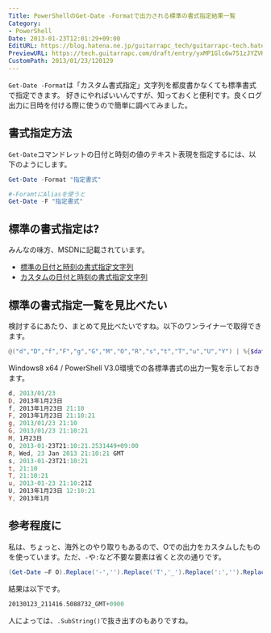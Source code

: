 ```yaml
---
Title: PowerShellのGet-Date -Formatで出力される標準の書式指定結果一覧
Category:
- PowerShell
Date: 2013-01-23T12:01:29+09:00
EditURL: https://blog.hatena.ne.jp/guitarrapc_tech/guitarrapc-tech.hatenablog.com/atom/entry/6802418398340376898
PreviewURL: https://tech.guitarrapc.com/draft/entry/yxMP1Glc6w751zJYZVKsL5AToyY
CustomPath: 2013/01/23/120129
---
```


<!--
Date: 2013-01-23T12:01:29+09:00
URL: https://tech.guitarrapc.com/entry/2013/01/23/120129
-->

`Get-Date -Format`は「カスタム書式指定」文字列を都度書かなくても標準書式で指定できます。
好きにやればいいんですが、知っておくと便利です。良くログ出力に日時を付ける際に使うので簡単に調べてみました。

## 書式指定方法

`Get-Date`コマンドレットの日付と時刻の値のテキスト表現を指定するには、以下のようにします。

```ps1
Get-Date -Format "指定書式"

#-ForamtにAliasを使うと
Get-Date -F "指定書式"
```

## 標準の書式指定は?

みんなの味方、MSDNに記載されています。

* [標準の日付と時刻の書式指定文字列](http://msdn.microsoft.com/ja-jp/library/vstudio/az4se3k1.aspx)
* [カスタムの日付と時刻の書式指定文字列](http://msdn.microsoft.com/ja-jp/library/vstudio/8kb3ddd4.aspx)

## 標準の書式指定一覧を見比べたい

検討するにあたり、まとめて見比べたいですね。以下のワンライナーで取得できます。

```ps1
@("d","D","f","F","g","G","M","O","R","s","t","T","u","U","Y") | %{$date=Get-Date -F $_ ;"$_, $date"}
```

Windows8 x64 / PowerShell V3.0環境での各標準書式の出力一覧を示しておきます。

```ps1
d, 2013/01/23
D, 2013年1月23日
f, 2013年1月23日 21:10
F, 2013年1月23日 21:10:21
g, 2013/01/23 21:10
G, 2013/01/23 21:10:21
M, 1月23日
O, 2013-01-23T21:10:21.2531449+09:00
R, Wed, 23 Jan 2013 21:10:21 GMT
s, 2013-01-23T21:10:21
t, 21:10
T, 21:10:21
u, 2013-01-23 21:10:21Z
U, 2013年1月23日 12:10:21
Y, 2013年1月
```


## 参考程度に

私は、ちょっと、海外とのやり取りもあるので、Oでの出力をカスタムしたものを使っています。ただ、`-`や`:`など不要な要素は省くと次の通りです。

```ps1
(Get-Date –F O).Replace('-','').Replace('T','_').Replace(':','').Replace(’+','_GMT+')
```

結果は以下です。

```ps1
20130123_211416.5088732_GMT+0900
```

人によっては、`.SubString()`で抜き出すのもありですね。
